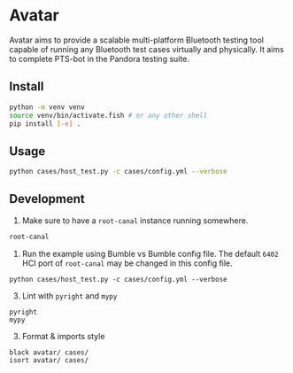 # Avatar

Avatar aims to provide a scalable multi-platform Bluetooth testing tool capable
of running any Bluetooth test cases virtually and physically. It aims to
complete PTS-bot in the Pandora testing suite.

## Install

```bash
python -m venv venv
source venv/bin/activate.fish # or any other shell
pip install [-e] .
```

## Usage

```bash
python cases/host_test.py -c cases/config.yml --verbose
```

## Development

1. Make sure to have a `root-canal` instance running somewhere.
```bash
root-canal
```

1. Run the example using Bumble vs Bumble config file. The default `6402` HCI port of `root-canal` may be changed in this config file.
```
python cases/host_test.py -c cases/config.yml --verbose
```

3. Lint with `pyright` and `mypy`
```
pyright
mypy
```

3. Format & imports style
```
black avatar/ cases/
isort avatar/ cases/
```

